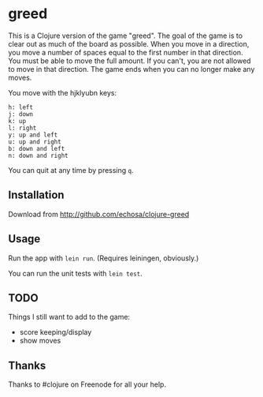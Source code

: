 # greed

This is a Clojure version of the game "greed". The goal of the game is to clear out
as much of the board as possible. When you move in a direction, you move a number
of spaces equal to the first number in that direction. You must be able to move the
full amount. If you can't, you are not allowed to move in that direction. The game
ends when you can no longer make any moves.

You move with the hjklyubn keys:
```
h: left
j: down
k: up
l: right
y: up and left
u: up and right
b: down and left
n: down and right
```

You can quit at any time by pressing `q`.

## Installation

Download from http://github.com/echosa/clojure-greed

## Usage

Run the app with `lein run`. (Requires leiningen, obviously.)

You can run the unit tests with `lein test`.

## TODO

Things I still want to add to the game:

- score keeping/display
- show moves

## Thanks

Thanks to #clojure on Freenode for all your help.
